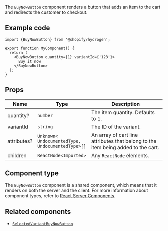 <!-- This file is generated from the source code. Edit the files in /packages/hydrogen/src/components/BuyNowButton and run 'yarn generate-docs' at the root of this repo. -->

The `BuyNowButton` component renders a button that adds an item to the cart and redirects the customer to checkout.

## Example code

```tsx
import {BuyNowButton} from '@shopify/hydrogen';

export function MyComponent() {
  return (
    <BuyNowButton quantity={1} variantId={'123'}>
      Buy it now
    </BuyNowButton>
  );
}
```

## Props

| Name        | Type                                                                 | Description                                                                       |
| ----------- | -------------------------------------------------------------------- | --------------------------------------------------------------------------------- |
| quantity?   | <code>number</code>                                                  | The item quantity. Defaults to 1.                                                 |
| variantId   | <code>string</code>                                                  | The ID of the variant.                                                            |
| attributes? | <code>Unknown<<wbr>UndocumentedType, UndocumentedType<wbr>>[]</code> | An array of cart line attributes that belong to the item being added to the cart. |
| children    | <code>ReactNode<<wbr>Imported<wbr>></code>                           | Any `ReactNode` elements.                                                         |

## Component type

The `BuyNowButton` component is a shared component, which means that it renders on both the server and the client. For more information about component types, refer to [React Server Components](/custom-storefronts/hydrogen/framework/react-server-components).

## Related components

- [`SelectedVariantBuyNowButton`](/api/hydrogen/components/product-variant/selectedvariantbuynowbutton)
